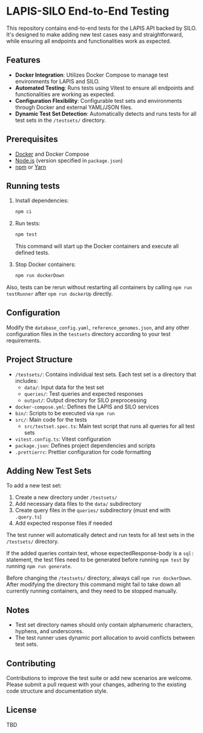 # LAPIS-SILO End-to-End Testing

This repository contains end-to-end tests for the LAPIS API backed by SILO. It's designed to make adding new test cases easy and straightforward, while ensuring all endpoints and functionalities work as expected.

## Features

-   **Docker Integration**: Utilizes Docker Compose to manage test environments for LAPIS and SILO.
-   **Automated Testing**: Runs tests using Vitest to ensure all endpoints and functionalities are working as expected.
-   **Configuration Flexibility**: Configurable test sets and environments through Docker and external YAML/JSON files.
-   **Dynamic Test Set Detection**: Automatically detects and runs tests for all test sets in the `/testsets/` directory.

## Prerequisites

-   [Docker](https://www.docker.com/get-started) and Docker Compose
-   [Node.js](https://nodejs.org/en/) (version specified in `package.json`)
-   [npm](https://www.npmjs.com/get-npm) or [Yarn](https://yarnpkg.com/getting-started/install)

## Running tests

1. Install dependencies:

    ```bash
    npm ci
    ```

2. Run tests:

    ```bash
    npm test
    ```

    This command will start up the Docker containers and execute all defined tests.

3. Stop Docker containers:

    ```bash
    npm run dockerDown
    ```

Also, tests can be rerun without restarting all containers by calling `npm run testRunner` after `npm run dockerUp` directly.

## Configuration

Modify the `database_config.yaml`, `reference_genomes.json`, and any other configuration files in the `testsets` directory according to your test requirements.

## Project Structure

-   `/testsets/`: Contains individual test sets. Each test set is a directory that includes:
    -   `data/`: Input data for the test set
    -   `queries/`: Test queries and expected responses
    -   `output/`: Output directory for SILO preprocessing
-   `docker-compose.yml`: Defines the LAPIS and SILO services
-   `bin/`: Scripts to be executed via `npm run`
-   `src/`: Main code for the tests
    -   `src/testset.spec.ts`: Main test script that runs all queries for all test sets
-   `vitest.config.ts`: Vitest configuration
-   `package.json`: Defines project dependencies and scripts
-   `.prettierrc`: Prettier configuration for code formatting

## Adding New Test Sets

To add a new test set:

1. Create a new directory under `/testsets/`
2. Add necessary data files to the `data/` subdirectory
3. Create query files in the `queries/` subdirectory (must end with `.query.ts`)
4. Add expected response files if needed

The test runner will automatically detect and run tests for all test sets in the `/testsets/` directory.

If the added queries contain test, whose expectedResponse-body is a `sql:` statement, the test files need to be generated before running `npm test` by running `npm run generate`.

Before changing the `/testsets/` directory, always call `npm run dockerDown`. After modifying the directory this command might fail to take down all currently running containers, and they need to be stopped manually.

## Notes

-   Test set directory names should only contain alphanumeric characters, hyphens, and underscores.
-   The test runner uses dynamic port allocation to avoid conflicts between test sets.

## Contributing

Contributions to improve the test suite or add new scenarios are welcome. Please submit a pull request with your changes, adhering to the existing code structure and documentation style.

## License

TBD
